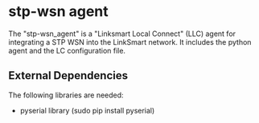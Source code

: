 # stp-wsn agent
The "stp-wsn_agent" is a "Linksmart Local Connect" (LLC) agent for integrating a STP WSN into the LinkSmart network. 
It includes the python agent and the LC configuration file. 

## External Dependencies
The following libraries are needed:
- pyserial library (sudo pip install pyserial)
